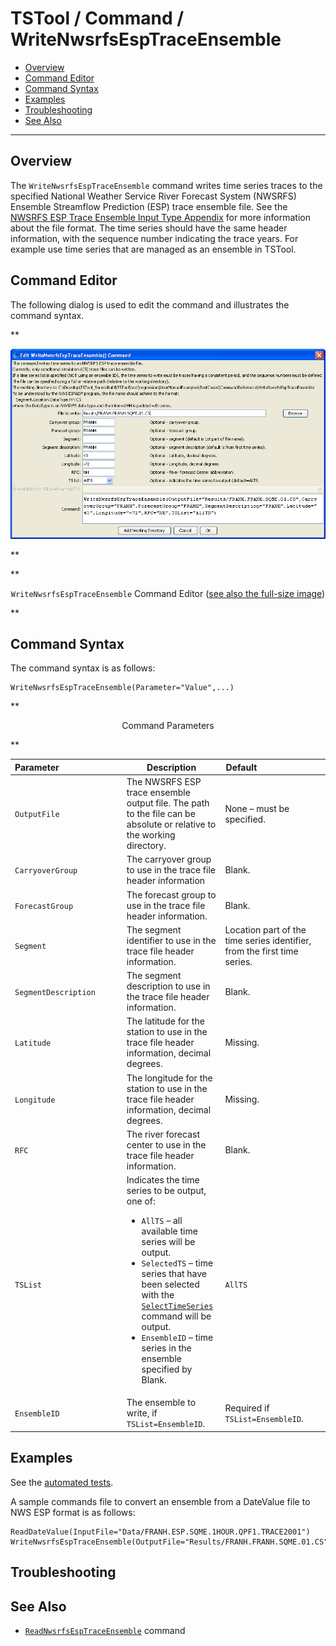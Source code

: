 # TSTool / Command / WriteNwsrfsEspTraceEnsemble #

* [Overview](#overview)
* [Command Editor](#command-editor)
* [Command Syntax](#command-syntax)
* [Examples](#examples)
* [Troubleshooting](#troubleshooting)
* [See Also](#see-also)

-------------------------

## Overview ##

The `WriteNwsrfsEspTraceEnsemble` command writes time series traces to the specified
National Weather Service River Forecast System (NWSRFS)
Ensemble Streamflow Prediction (ESP) trace ensemble file.
See the [NWSRFS ESP Trace Ensemble Input Type Appendix](../../datastore-ref/NWSRFSEspTraceEnsemble/NWSRFSEspTraceEnsemble.md) for more information about the file format.
The time series should have the same header information, with the sequence number indicating the trace years.
For example use time series that are managed as an ensemble in TSTool.

## Command Editor ##

The following dialog is used to edit the command and illustrates the command syntax.

**<p style="text-align: center;">
![WriteNwsrfsEspTraceEnsemble](WriteNwsrfsEspTraceEnsemble.png)
</p>**

**<p style="text-align: center;">
`WriteNwsrfsEspTraceEnsemble` Command Editor (<a href="../WriteNwsrfsEspTraceEnsemble.png">see also the full-size image</a>)
</p>**

## Command Syntax ##

The command syntax is as follows:

```text
WriteNwsrfsEspTraceEnsemble(Parameter="Value",...)
```
**<p style="text-align: center;">
Command Parameters
</p>**

|**Parameter**&nbsp;&nbsp;&nbsp;&nbsp;&nbsp;&nbsp;&nbsp;&nbsp;&nbsp;&nbsp;&nbsp;&nbsp;&nbsp;&nbsp;&nbsp;&nbsp;&nbsp;&nbsp;&nbsp;&nbsp;&nbsp;&nbsp;&nbsp;&nbsp;&nbsp;|**Description**|**Default**&nbsp;&nbsp;&nbsp;&nbsp;&nbsp;&nbsp;&nbsp;&nbsp;&nbsp;&nbsp;&nbsp;&nbsp;&nbsp;&nbsp;&nbsp;&nbsp;&nbsp;&nbsp;&nbsp;&nbsp;&nbsp;&nbsp;&nbsp;&nbsp;&nbsp;&nbsp;&nbsp;|
|--------------|-----------------|-----------------|
| `OutputFile` | The NWSRFS ESP trace ensemble output file.  The path to the file can be absolute or relative to the working directory. | None – must be specified. |
| `CarryoverGroup` | The carryover group to use in the trace file header information | Blank. |
| `ForecastGroup` | The forecast group to use in the trace file header information. | Blank. |
| `Segment` | The segment identifier to use in the trace file header information. | Location part of the time series identifier, from the first time series. |
| `SegmentDescription` | The segment description to use in the trace file header information. | Blank. |
| `Latitude` | The latitude for the station to use in the trace file header information, decimal degrees. | Missing. |
| `Longitude` | The longitude for the station to use in the trace file header information, decimal degrees. | Missing. |
| `RFC` | The river forecast center to use in the trace file header information. | Blank. |
| `TSList` | Indicates the time series to be output, one of:<ul><li> `AllTS` – all available time series will be output.</li><li> `SelectedTS` – time series that have been selected with the [`SelectTimeSeries`](../SelectTimeSeries/SelectTimeSeries.md) command will be output.</li><li> `EnsembleID` – time series in the ensemble specified by Blank. | `AllTS` |
| `EnsembleID` | The ensemble to write, if `TSList=EnsembleID`. | Required if `TSList=EnsembleID`. |

## Examples ##

See the [automated tests](https://github.com/OpenCDSS/cdss-app-tstool-test/tree/master/test/commands/WriteNWSRFSESPTraceEnsemble).

A sample commands file to convert an ensemble from a DateValue file to NWS ESP format is as follows:

```
ReadDateValue(InputFile="Data/FRANH.ESP.SQME.1HOUR.QPF1.TRACE2001")
WriteNwsrfsEspTraceEnsemble(OutputFile="Results/FRANH.FRANH.SQME.01.CS",CarryoverGroup="FRANH",ForecastGroup="FRANH",SegmentDescription="FRANH",Latitude="43",Longitude="-72",RFC="NH",TSList="AllTS")
```

## Troubleshooting ##

## See Also ##

* [`ReadNwsrfsEspTraceEnsemble`](../ReadNwsrfsEspTraceEnsemble/ReadNwsrfsEspTraceEnsemble.md) command
